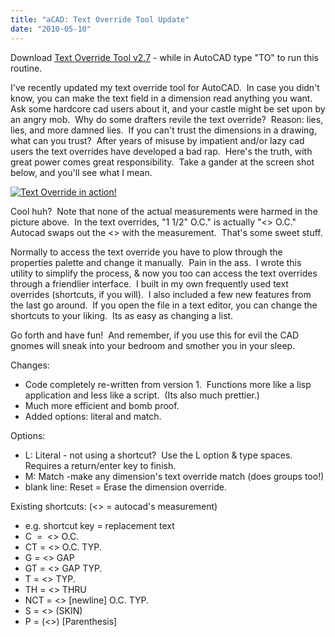 ```yaml
---
title: "aCAD: Text Override Tool Update"
date: "2010-05-10"
---
```


Download [Text Override Tool v2.7](https://www.scenic-shop.com/files/cad/lisp/to.lsp) - while in AutoCAD type "TO" to run this routine.

I've recently updated my text override tool for AutoCAD.  In case you didn't know, you can make the text field in a dimension read anything you want.  Ask some hardcore cad users about it, and your castle might be set upon by an angry mob.  Why do some drafters revile the text override?  Reason: lies, lies, and more damned lies.  If you can't trust the dimensions in a drawing, what can you trust?  After years of misuse by impatient and/or lazy cad users the text overrides have developed a bad rap.  Here's the truth, with great power comes great responsibility.  Take a gander at the screen shot below, and you'll see what I mean.

[![Text Override in action!](../images/override_screenshot.jpg "override_screenshot")](http://scenic-shop.com/wp/wp-content/uploads/2010/05/override_screenshot.jpg)

Cool huh?  Note that none of the actual measurements were harmed in the picture above.  In the text overrides, "1 1/2" O.C." is actually "<> O.C."  Autocad swaps out the <> with the measurement.  That's some sweet stuff.

Normally to access the text override you have to plow through the properties palette and change it manually.  Pain in the ass.  I wrote this utility to simplify the process, & now you too can access the text overrides through a friendlier interface.  I built in my own frequently used text overrides (shortcuts, if you will).  I also included a few new features from the last go around.  If you open the file in a text editor, you can change the shortcuts to your liking.  Its as easy as changing a list.

Go forth and have fun!  And remember, if you use this for evil the CAD gnomes will sneak into your bedroom and smother you in your sleep.

Changes:

- Code completely re-written from version 1.  Functions more like a lisp application and less like a script.  (Its also much prettier.)
- Much more efficient and bomb proof.
- Added options: literal and match.

Options:

- L: Literal - not using a shortcut?  Use the L option & type spaces.  Requires a return/enter key to finish.
- M: Match -make any dimension's text override match (does groups too!)
- blank line: Reset = Erase the dimension override.

Existing shortcuts: (<> = autocad's measurement)

- e.g. shortcut key = replacement text
- C  =  <> O.C.
- CT = <> O.C. TYP.
- G = <> GAP
- GT = <> GAP TYP.
- T = <> TYP.
- TH = <> THRU
- NCT = <> \[newline\] O.C. TYP.
- S = <> (SKIN)
- P = (<>) \[Parenthesis\]